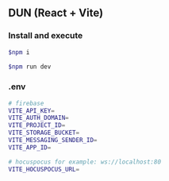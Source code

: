 ## DUN (React + Vite)

### Install and execute
```bash
$npm i

$npm run dev
```

### .env
```bash
# firebase
VITE_API_KEY=
VITE_AUTH_DOMAIN=
VITE_PROJECT_ID=
VITE_STORAGE_BUCKET=
VITE_MESSAGING_SENDER_ID=
VITE_APP_ID=

# hocuspocus for example: ws://localhost:80
VITE_HOCUSPOCUS_URL=
```